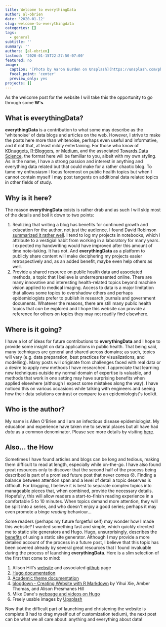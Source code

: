 ```yaml
---
title: Welcome to everythingData
author: al-obrien
date: '2020-01-12'
slug: welcome-to-everythingdata
categories: []
tags:
  - general
subtitle: ''
summary: ''
authors: [al-obrien]
lastmod: '2020-01-15T22:27:50-07:00'
featured: no
image:
  caption: '[Photo by Aaron Burden on Unsplash](https://unsplash.com/photos/AvqpdLRjABs)'
  focal_point: 'center'
  preview_only: yes
projects: []
---
```


As the welcome post for the website I will take this the opportunity to go through some **W's**.

## **What** is everythingData?
**everythingData** is a contribution to what some may describe as the 'whitenoise' of data blogs and articles on the web. However, I strive to make the posts here more than whitenoise, perhaps even useful and informative, and if not that, at least mildly entertaining. For those who know of [KDnuggets](https://www.kdnuggets.com/), [R-Bloggers](https://www.r-bloggers.com/tag/rblogs/), or [Medium](https://medium.com/), and the associated [Towards Data Science](https://towardsdatascience.com/), the format here will be familiar to you, albeit with my own styling. As in the name, I have a strong passion and interest in anything and everything data related but that could make for a rather chaotic blog. To tame my enthusiasm I focus foremost on public health topics but when I cannot contain myself I may post tangents on additional data related topics in other fields of study.

## **Why** is it here?
The reason **everythingData** exists is rather drab and as such I will skip most of the details and boil it down to two points:
1. Realizing that writing a blog has benefits for continued growth and education for the author, not just the audience. I found David Robinson [summarized it rather well](http://varianceexplained.org/r/start-blog/). I tend to log my projects in notebooks, which I attribute to a vestigial habit from working in a laboratory for many years. I expected my handwriting would have improved after this amount of time note-taking. It has not. And **everythingData** as a platform to publicly share content will make deciphering my projects easier retrospectively and, as an added benefit, maybe even help others as well.
1. Provide a shared resource on public health data and associated methods, a topic that I believe is underrepresented online. There are many innovative and interesting health-related topics beyond machine vision applied to medical imaging. Access to data is a major limitation that allows some topics to overshadow others and perhaps epidemiologists prefer to publish in research journals and government documents. Whatever the reasons, there are still many public health topics that *can* be explored and I hope this website can provide a reference for others on topics they may not readily find elsewhere.

## **Where** is it going?
I have a lot of ideas for future contributions to **everythingData** and I hope to provide some insight on data applications in public health. That being said, many techniques are general and shared across domains; as such, topics will vary (e.g. data preparation, best practices for visualizations, and modelling). Many posts will originate from challenges faced with real data or a desire to apply new methods I have researched. I appreciate that learning new techniques outside my normal domain of expertise is valuable, and methods that work in one setting may have surprising benefits when applied elsewhere (although I expect some mistakes along the way). I have noticed this on various occasions while talking with engineers and seeing how their data solutions contrast or compare to an epidemiologist's toolkit.

## **Who** is the author?
My name is Allen O'Brien and I am an infectious disease epidemiologist. My education and experience have taken me to several places but all have had *data* as a common denominator. Please see more details by visiting [here](/contact).

## Also... the **How**
Sometimes I have found articles and blogs can be long and tedious, making them difficult to read at length, especially while on-the-go. I have also found great resources only to discover that the second half of the process being described is part of a promised future post that never comes :disappointed:. Finding a balance between attention span and a level of detail a topic deserves is difficult. For blogging, I believe it is best to separate complex topics into manageable pieces that, when combined, provide the necessary details. Hopefully, this will allow readers a start-to-finish reading experience in a comfortable 5 to 10 minutes. When topics demand more attention, they will be split into a series, and who doesn't enjoy a good series; perhaps it may even promote a binge *reading* behaviour...

Some readers (perhaps my future forgetful self) may wonder how I made this website? I wanted something fast and simple, which quickly directed me to static site generators and Hugo. Hugo, unsurprisingly, describes the [benefits](https://gohugo.io/about/benefits/) of using a static site generator. Although I may provide a more detailed account of the process in a future post, I believe that this topic has been covered already by several great resources that I found invaluable during the process of launching **everythingData**. Here is a slim selection of the first that come to mind:

1. Alison Hill's [website](https://alison.rbind.io/) and associated [github](https://github.com/rbind/apreshill) page
1. [Hugo documentation](https://github.com/gohugoio/hugoDocs)
1. [Academic theme documentation](https://sourcethemes.com/academic/docs/)
1. [blogdown - Creating Website with R Markdown](https://bookdown.org/yihui/blogdown/) by Yihui Xie, Amber Thomas, and Alison Presmanes Hill
1. Mike Dane's [webpage and videos on Hugo](https://www.mikedane.com)
1. Freely usable images by [Upsplash](https://unsplash.com/)

Now that the difficult part of launching and christening the website is complete (I had to drag myself out of customization tedium), the next post can be what we all care about: anything and everything about data!
